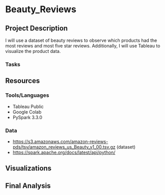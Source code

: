 # Beauty_Reviews

## Project Description
I will use a dataset of beauty reviews to observe which products had the most reviews and most five star reviews.  Additionally, I will use Tableau to visualize the product data.

### Tasks

## Resources

### Tools/Languages
- Tableau Public
- Google Colab
- PySpark 3.3.0

### Data
- https://s3.amazonaws.com/amazon-reviews-pds/tsv/amazon_reviews_us_Beauty_v1_00.tsv.gz (dataset)
- https://spark.apache.org/docs/latest/api/python/

## Visualizations

## Final Analysis
